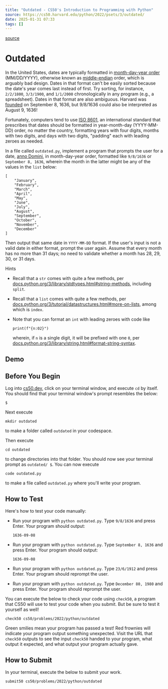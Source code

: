 ```yaml
---
title: "Outdated - CS50's Introduction to Programming with Python"
source: https://cs50.harvard.edu/python/2022/psets/3/outdated/
date: 2025-01-31 07:33
tags: []
---
```



[source](https://cs50.harvard.edu/python/2022/psets/3/outdated/)

# Outdated

In the United States, dates are typically formatted in [month-day-year order][1] (MM/DD/YYYY), otherwise known as [middle-endian][2] order, which is arguably bad design. Dates in that format can't be easily sorted because the date's year comes last instead of first. Try sorting, for instance, `2/2/1800`, `3/3/1900`, and `1/1/2000` chronologically in any program (e.g., a spreadsheet). Dates in that format are also ambiguous. Harvard was [founded][3] on September 8, 1636, but 9/8/1636 could also be interpreted as August 9, 1636!

  [1]: https://en.wikipedia.org/wiki/Date_and_time_notation_in_the_United_States
  [2]: https://en.wikipedia.org/wiki/Endianness#Middle-endian
  [3]: https://www.harvard.edu/about/history/

Fortunately, computers tend to use [ISO 8601][4], an international standard that prescribes that dates should be formatted in year-month-day (YYYY-MM-DD) order, no matter the country, formatting years with four digits, months with two digits, and days with two digits, "padding" each with leading zeroes as needed.

  [4]: https://en.wikipedia.org/wiki/ISO_8601

In a file called `outdated.py`, implement a program that prompts the user for a date, [anno Domini][5], in month-day-year order, formatted like `9/8/1636` or `September 8, 1636`, wherein the month in the latter might be any of the values in the `list` below:

  [5]: https://en.wikipedia.org/wiki/Anno_Domini

    [
        "January",
        "February",
        "March",
        "April",
        "May",
        "June",
        "July",
        "August",
        "September",
        "October",
        "November",
        "December"
    ]

Then output that same date in `YYYY-MM-DD` format. If the user's input is not a valid date in either format, prompt the user again. Assume that every month has no more than 31 days; no need to validate whether a month has 28, 29, 30, or 31 days.

Hints

- Recall that a `str` comes with quite a few methods, per [docs.python.org/3/library/stdtypes.html#string-methods][6], including `split`.
- Recall that a `list` comes with quite a few methods, per [docs.python.org/3/tutorial/datastructures.html#more-on-lists][7], among which is `index`.
- Note that you can format an `int` with leading zeroes with code like


      print(f"{n:02}")


  wherein, if `n` is a single digit, it will be prefixed with one `0`, per [docs.python.org/3/library/string.html#format-string-syntax][8].

  [6]: https://docs.python.org/3/library/stdtypes.html#string-methods
  [7]: https://docs.python.org/3/tutorial/datastructures.html#more-on-lists
  [8]: https://docs.python.org/3/library/string.html#format-string-syntax

## Demo

## Before You Begin

Log into [cs50.dev][9], click on your terminal window, and execute `cd` by itself. You should find that your terminal window's prompt resembles the below:

  [9]: https://cs50.dev/

    $

Next execute

    mkdir outdated

to make a folder called `outdated` in your codespace.

Then execute

    cd outdated

to change directories into that folder. You should now see your terminal prompt as `outdated/ $`. You can now execute

    code outdated.py

to make a file called `outdated.py` where you'll write your program.

## How to Test

Here's how to test your code manually:

- Run your program with `python outdated.py`. Type `9/8/1636` and press Enter. Your program should output:


      1636-09-08


- Run your program with `python outdated.py`. Type `September 8, 1636` and press Enter. Your program should output:


      1636-09-08


- Run your program with `python outdated.py`. Type `23/6/1912` and press Enter. Your program should reprompt the user.
- Run your program with `python outdated.py`. Type `December 80, 1980` and press Enter. Your program should reprompt the user.

You can execute the below to check your code using `check50`, a program that CS50 will use to test your code when you submit. But be sure to test it yourself as well!

    check50 cs50/problems/2022/python/outdated

Green smilies mean your program has passed a test! Red frownies will indicate your program output something unexpected. Visit the URL that `check50` outputs to see the input `check50` handed to your program, what output it expected, and what output your program actually gave.

## How to Submit

In your terminal, execute the below to submit your work.

    submit50 cs50/problems/2022/python/outdated